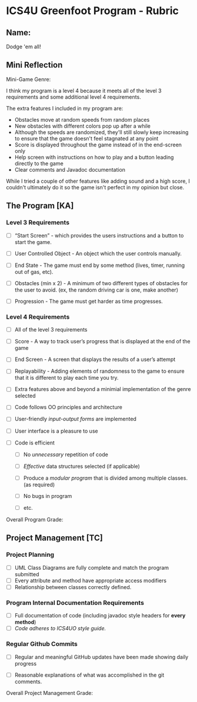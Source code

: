 # ICS4U Greenfoot Program - Rubric

## Name: 
Dodge 'em all!

## Mini Reflection

Mini-Game Genre:

I think my program is a level 4 because it meets all of the level 3 requirements and some additional level 4 requirements.

The extra features I included in my program are: 
- Obstacles move at random speeds from random places
- New obstacles with different colors pop up after a while
- Although the speeds are randomized, they'll still slowly keep increasing to ensure that the game doesn't feel stagnated at any point
- Score is displayed throughout the game instead of in the end-screen only
- Help screen with instructions on how to play and a button leading directly to the game
- Clear comments and Javadoc documentation

While I tried a couple of other features like adding sound and a high score, I couldn't ultimately do it so the game isn't perfect in my opinion but close.


## The Program [KA]
### Level 3 Requirements

- [ ] “Start Screen” - which provides the users instructions and a button to start the game.
- [ ] User Controlled Object - An object which the user controls manually.
- [ ] End State - The game must end by some method (lives, timer, running out of gas, etc).
- [ ] Obstacles (min x 2) - A minimum of two different types of obstacles for the user to avoid. (ex, the random driving car is one, make another)
- [ ] Progression - The game must get harder as time progresses.



### Level 4 Requirements

- [ ] All of the level 3 requirements
- [ ] Score - A way to track user’s progress that is displayed at the end of the game
- [ ] End Screen - A screen that displays the results of a user’s attempt
- [ ] Replayability - Adding elements of randomness to the game to ensure that it is different to play each time you try.

- [ ] Extra features above and beyond a minimial implementation of the genre selected
- [ ] Code follows OO principles and architecture
- [ ] User-friendly *input-output forms* are implemented
- [ ] User interface is a pleasure to use

- [ ] Code is efficient
  - [ ] No *unnecessary* repetition of code
  - [ ] *Effective* data structures selected (if applicable)
  - [ ] Produce a *modular program* that is divided among multiple classes. (as required)
  - [ ] No bugs in program
  - [ ] etc.


Overall Program Grade: 



## Project Management [TC]

### Project Planning
- [ ] UML Class Diagrams are fully complete and match the program submitted
- [ ] Every attribute and method have appropriate access modifiers
- [ ] Relationship between classes correctly defined.

### Program Internal Documentation Requirements
- [ ] Full documentation of code (including javadoc style headers for **every method**)
- [ ] *Code adheres to ICS4UO style guide.*

### Regular Github Commits
- [ ] Regular and meaningful GitHub updates have been made showing daily progress
- [ ] Reasonable explanations of what was accomplished in the git comments.



Overall Project Management Grade: 